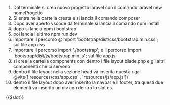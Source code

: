 1. Dal terminale si crea nuovo progetto laravel con il comando laravel new nomeProgetto
2. Si entra nella cartella creata e si lancia il comando composer
3. Dopo aver aperto vscode da terminale si lancia il comando npm install
4. dopo si lancia npm i bootstrap
5. poi lancia l'ultimo npm run dev
6. importare il percorso @import 'bootstrap/dist/css/bootstrap.min.css'; sul file app.css
7. importare il percorso import './bootstrap'; e il percorso import 'bootstrap/dist/js/bootstrap.min.js'; sul file app.js
8. si crea la cartella components con dentro i file layout.blade.php e gli altri componenti che ci servono
9. dentro il file layout nella sezione head va inserita questa riga  @vite(['resources/css/app.css' , 'resources/js/app.js'])
10. dentro il file layout dopo aver inserito la navbar e il footer, tra questi due elementi va inserito un div con dentro lo slot es. 
<div>
    {{$slot}}
</div>



